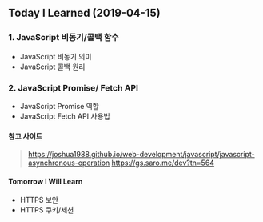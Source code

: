 ## Today I Learned (2019-04-15)


### 1. JavaScript 비동기/콜백 함수

* JavaScript 비동기 의미
* JavaScript 콜백 원리

### 2. JavaScript Promise/ Fetch API 

* JavaScript Promise 역할
* JavaScript Fetch API 사용법


#### 참고 사이트 
  
> https://joshua1988.github.io/web-development/javascript/javascript-asynchronous-operation 
> https://gs.saro.me/dev?tn=564



#### Tomorrow I Will Learn 
* HTTPS 보안
* HTTPS 쿠키/세션